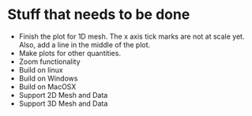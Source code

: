 # Stuff that needs to be done

- Finish the plot for 1D mesh. The x axis tick marks are not at scale yet. Also, add a line in the middle of the plot.
- Make plots for other quantities.
- Zoom functionality
- Build on linux
- Build on Windows
- Build on MacOSX
- Support 2D Mesh and Data
- Support 3D Mesh and Data
